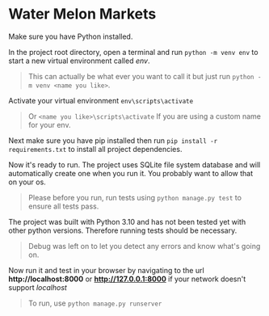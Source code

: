 # Water Melon Markets

Make sure you have Python installed.

In the project root directory, open a terminal and run `python -m venv env` to start a new virtual environment called _env_. 
>This can actually be what ever you want to call it but just run `python -m venv <name you like>`.

Activate your virtual environment `env\scripts\activate` 
>Or `<name you like>\scripts\activate` If you are using a custom name for your env.

Next make sure you have pip installed then run `pip install -r requirements.txt` to install all project dependencies.

Now it's ready to run. The project uses SQLite file system database and will automatically create one when you run it. 
You probably want to allow that on your os. 

>Please before you run, run tests using `python manage.py test` to ensure all tests pass. 

The project was built with Python 3.10 and has not been tested yet with other python versions. Therefore running tests should be necessary.

>Debug was left on to let you detect any errors and know what's going on.

Now run it and test in your browser by navigating to the url **http://localhost:8000** or **http://127.0.0.1:8000** if your network doesn't support *localhost*

>To run, use `python manage.py runserver`
